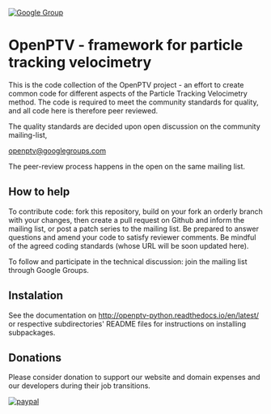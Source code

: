 <!--- 
[![gitcheese.com](https://api.gitcheese.com/v1/projects/055c2faf-6c1e-4f01-9cd3-15a2e005f8fc/badges)](https://www.gitcheese.com/app/#/projects/055c2faf-6c1e-4f01-9cd3-15a2e005f8fc/pledges/create)
-->

[![Google Group](https://img.shields.io/badge/-Google%20Group-lightgrey.svg)](https://groups.google.com/forum/#!forum/openptv)

OpenPTV - framework for particle tracking velocimetry
=====================================================

This is the code collection of the OpenPTV project - an effort to create
common code for different aspects of the Particle Tracking Velocimetry
method. The code is required to meet the community standards for quality, and
all code here is therefore peer reviewed.

The quality standards are decided upon open discussion on the community 
mailing-list, 

  openptv@googlegroups.com

The peer-review process happens in the open on the same mailing list.


How to help
-----------
To contribute code: fork this repository, build on your fork an orderly branch
with your changes, then create a pull request on Github and inform the mailing
list, or post a patch series to the mailing list. Be prepared to answer 
questions and amend your code to satisfy reviewer comments. Be mindful of the
agreed coding standards (whose URL will be soon updated here).

To follow and participate in the technical discussion: join the mailing list
through Google Groups.


Instalation
-----------
See the documentation on <http://openptv-python.readthedocs.io/en/latest/> or respective subdirectories' README files for instructions on installing subpackages.

Donations
---------
Please consider donation to support our website and domain expenses and our developers during their job transitions.

[![paypal](https://www.paypalobjects.com/en_US/i/btn/btn_donateCC_LG.gif)](https://www.paypal.com/cgi-bin/webscr?cmd=_s-xclick&hosted_button_id=RK3FHXTCJDSWL)


